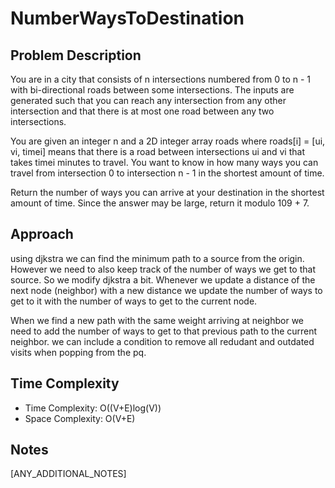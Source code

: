 # NumberWaysToDestination

## Problem Description
You are in a city that consists of n intersections numbered from 0 to n - 1 with bi-directional roads between some intersections. The inputs are generated such that you can reach any intersection from any other intersection and that there is at most one road between any two intersections.

You are given an integer n and a 2D integer array roads where roads[i] = [ui, vi, timei] means that there is a road between intersections ui and vi that takes timei minutes to travel. You want to know in how many ways you can travel from intersection 0 to intersection n - 1 in the shortest amount of time.

Return the number of ways you can arrive at your destination in the shortest amount of time. Since the answer may be large, return it modulo 109 + 7.

## Approach
using djkstra we can find the minimum path to a source from the origin. However we need to also keep track of the number of ways we get to that source. So we modify djkstra a bit. Whenever we update a distance of the next node (neighbor) with a new distance we update the number of ways to get to it with the number of ways to get to the current node.

When we find a new path with the same weight arriving at neighbor we need to add the number of ways to get to that previous path to the current neighbor. we can include a condition to remove all redudant and outdated visits when popping from the pq.

## Time Complexity
- Time Complexity: O((V+E)log(V))
- Space Complexity: O(V+E)

## Notes
[ANY_ADDITIONAL_NOTES]
